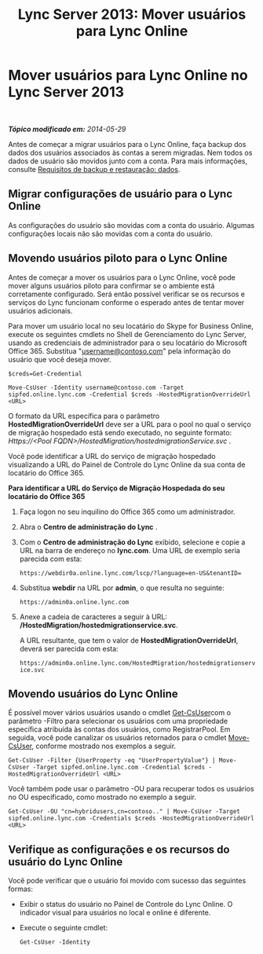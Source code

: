 ﻿---
title: 'Lync Server 2013: Mover usuários para Lync Online'
TOCTitle: Mover usuários para Lync Online
ms:assetid: 6a523c86-2eac-4fa4-973a-4406872c9a7d
ms:mtpsurl: https://technet.microsoft.com/pt-br/library/JJ204969(v=OCS.15)
ms:contentKeyID: 49307010
ms.date: 06/02/2017
mtps_version: v=OCS.15
ms.translationtype: HT
---

# Mover usuários para Lync Online no Lync Server 2013

 

_**Tópico modificado em:** 2014-05-29_

Antes de começar a migrar usuários para o Lync Online, faça backup dos dados dos usuários associados às contas a serem migradas. Nem todos os dados de usuário são movidos junto com a conta. Para mais informações, consulte [Requisitos de backup e restauração: dados](lync-server-2013-backup-and-restoration-requirements-data.md).

## Migrar configurações de usuário para o Lync Online

As configurações do usuário são movidas com a conta do usuário. Algumas configurações locais não são movidas com a conta do usuário.

## Movendo usuários piloto para o Lync Online

Antes de começar a mover os usuários para o Lync Online, você pode mover alguns usuários piloto para confirmar se o ambiente está corretamente configurado. Será então possível verificar se os recursos e serviços do Lync funcionam conforme o esperado antes de tentar mover usuários adicionais.

Para mover um usuário local no seu locatário do Skype for Business Online, execute os seguintes cmdlets no Shell de Gerenciamento do Lync Server, usando as credenciais de administrador para o seu locatário do Microsoft Office 365. Substitua "username@contoso.com" pela informação do usuário que você deseja mover.

    $creds=Get-Credential

    Move-CsUser -Identity username@contoso.com -Target sipfed.online.lync.com -Credential $creds -HostedMigrationOverrideUrl <URL>

O formato da URL específica para o parâmetro **HostedMigrationOverrideUrl** deve ser a URL para o pool no qual o serviço de migração hospedado está sendo executado, no seguinte formato: *Https://\<Pool FQDN\>/HostedMigration/hostedmigrationService.svc* .

Você pode identificar a URL do serviço de migração hospedado visualizando a URL do Painel de Controle do Lync Online da sua conta de locatário do Office 365.

**Para identificar a URL do Serviço de Migração Hospedada do seu locatário do Office 365**

1.  Faça logon no seu inquilino do Office 365 como um administrador.

2.  Abra o **Centro de administração do Lync** .

3.  Com o **Centro de administração do Lync** exibido, selecione e copie a URL na barra de endereço no **lync.com**. Uma URL de exemplo seria parecida com esta:
    
    `https://webdir0a.online.lync.com/lscp/?language=en-US&tenantID=`

4.  Substitua **webdir** na URL por **admin**, o que resulta no seguinte:
    
    `https://admin0a.online.lync.com`

5.  Anexe a cadeia de caracteres a seguir à URL: **/HostedMigration/hostedmigrationservice.svc**.
    
    A URL resultante, que tem o valor de **HostedMigrationOverrideUrl**, deverá ser parecida com esta:
    
    `https://admin0a.online.lync.com/HostedMigration/hostedmigrationservice.svc`

## Movendo usuários do Lync Online

É possível mover vários usuários usando o cmdlet [Get-CsUser](get-csuser.md)com o parâmetro -Filtro para selecionar os usuários com uma propriedade específica atribuída às contas dos usuários, como RegistrarPool. Em seguida, você pode canalizar os usuários retornados para o cmdlet [Move-CsUser](move-csuser.md), conforme mostrado nos exemplos a seguir.

    Get-CsUser -Filter {UserProperty -eq "UserPropertyValue"} | Move-CsUser -Target sipfed.online.lync.com -Credential $creds -HostedMigrationOverrideUrl <URL>

Você também pode usar o parâmetro -OU para recuperar todos os usuários no OU especificado, como mostrado no exemplo a seguir.

    Get-CsUser -OU "cn=hybridusers,cn=contoso.." | Move-CsUser -Target sipfed.online.lync.com -Credentials $creds -HostedMigrationOverrideUrl <URL>

## Verifique as configurações e os recursos do usuário do Lync Online

Você pode verificar que o usuário foi movido com sucesso das seguintes formas:

  - Exibir o status do usuário no Painel de Controle do Lync Online. O indicador visual para usuários no local e online é diferente.

  - Execute o seguinte cmdlet:
    
        Get-CsUser -Identity

